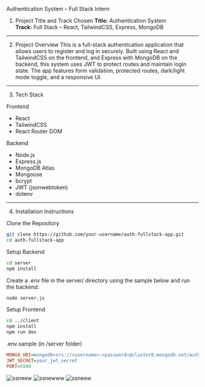 
Authentication System – Full Stack Intern

 1. Project Title and Track Chosen
**Title:** Authentication System  
**Track:** Full Stack – React, TailwindCSS, Express, MongoDB

---

 2. Project Overview
This is a full-stack authentication application that allows users to register and log in securely. Built using React and TailwindCSS on the frontend, and Express with MongoDB on the backend, this system uses JWT to protect routes and maintain login state. The app features form validation, protected routes, dark/light mode toggle, and a responsive UI.

---

 3. Tech Stack

 Frontend
- React
- TailwindCSS
- React Router DOM

 Backend
- Node.js
- Express.js
- MongoDB Atlas
- Mongoose
- bcrypt
- JWT (jsonwebtoken)
- dotenv

---
 4. Installation Instructions

 Clone the Repository

```bash
git clone https://github.com/your-username/auth-fullstack-app.git
cd auth-fullstack-app
```
Setup Backend
```bash
cd server
npm install
```
Create a .env file in the server/ directory using the sample below and run the backend:
```bash
node server.js
```
Setup Frontend
```bash
cd ../client
npm install
npm run dev
```

.env.sample (in /server folder)
```ini
MONGO_URI=mongodb+srv://<username>:<password>@cluster0.mongodb.net/authdb?retryWrites=true&w=majority
JWT_SECRET=your_jwt_secret
PORT=5000
```
![ssneew](https://github.com/user-attachments/assets/d3d7fb0b-9282-48a4-a4a4-5f8315b66c92)
![ssnewww](https://github.com/user-attachments/assets/78ada4a3-44d3-4ae4-b1d1-cc28d99f0285)
![ssneew](https://github.com/user-attachments/assets/df9d8c6c-0f58-4301-9119-e4f743c7ac35)





